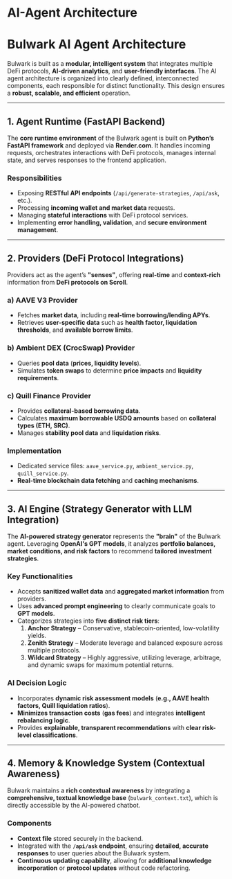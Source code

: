 # AI-Agent Architecture

# Bulwark AI Agent Architecture

Bulwark is built as a **modular, intelligent system** that integrates multiple DeFi protocols, **AI-driven analytics**, and **user-friendly interfaces**. The AI agent architecture is organized into clearly defined, interconnected components, each responsible for distinct functionality. This design ensures a **robust, scalable, and efficient** operation.

---

## 1. Agent Runtime (FastAPI Backend)

The **core runtime environment** of the Bulwark agent is built on **Python’s FastAPI framework** and deployed via **Render.com**. It handles incoming requests, orchestrates interactions with DeFi protocols, manages internal state, and serves responses to the frontend application.

### **Responsibilities**
- Exposing **RESTful API endpoints** (`/api/generate-strategies`, `/api/ask`, etc.).
- Processing **incoming wallet and market data** requests.
- Managing **stateful interactions** with DeFi protocol services.
- Implementing **error handling, validation**, and **secure environment management**.

---

## 2. Providers (DeFi Protocol Integrations)

Providers act as the agent’s **"senses"**, offering **real-time** and **context-rich** information from **DeFi protocols on Scroll**.

### **a) AAVE V3 Provider**
- Fetches **market data**, including **real-time borrowing/lending APYs**.
- Retrieves **user-specific data** such as **health factor, liquidation thresholds**, and **available borrow limits**.

### **b) Ambient DEX (CrocSwap) Provider**
- Queries **pool data** (**prices, liquidity levels**).
- Simulates **token swaps** to determine **price impacts** and **liquidity requirements**.

### **c) Quill Finance Provider**
- Provides **collateral-based borrowing data**.
- Calculates **maximum borrowable USDQ amounts** based on **collateral types (ETH, SRC)**.
- Manages **stability pool data** and **liquidation risks**.

### **Implementation**
- Dedicated service files: `aave_service.py`, `ambient_service.py`, `quill_service.py`.
- **Real-time blockchain data fetching** and **caching mechanisms**.

---

## 3. AI Engine (Strategy Generator with LLM Integration)

The **AI-powered strategy generator** represents the **"brain"** of the Bulwark agent. Leveraging **OpenAI's GPT models**, it analyzes **portfolio balances, market conditions, and risk factors** to recommend **tailored investment strategies**.

### **Key Functionalities**
- Accepts **sanitized wallet data** and **aggregated market information** from providers.
- Uses **advanced prompt engineering** to clearly communicate goals to **GPT models**.
- Categorizes strategies into **five distinct risk tiers**:
  1. **Anchor Strategy** – Conservative, stablecoin-oriented, low-volatility yields.
  2. **Zenith Strategy** – Moderate leverage and balanced exposure across multiple protocols.
  3. **Wildcard Strategy** – Highly aggressive, utilizing leverage, arbitrage, and dynamic swaps for maximum potential returns.

### **AI Decision Logic**
- Incorporates **dynamic risk assessment models** (**e.g., AAVE health factors, Quill liquidation ratios**).
- **Minimizes transaction costs** (**gas fees**) and integrates **intelligent rebalancing logic**.
- Provides **explainable, transparent recommendations** with **clear risk-level classifications**.

---

## 4. Memory & Knowledge System (Contextual Awareness)

Bulwark maintains a **rich contextual awareness** by integrating a **comprehensive, textual knowledge base** (`bulwark_context.txt`), which is directly accessible by the AI-powered chatbot.

### **Components**
- **Context file** stored securely in the backend.
- Integrated with the **`/api/ask` endpoint**, ensuring **detailed, accurate responses** to user queries about the Bulwark system.
- **Continuous updating capability**, allowing for **additional knowledge incorporation** or **protocol updates** without code refactoring.
